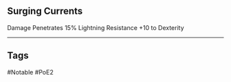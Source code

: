 ## Surging Currents
Damage Penetrates 15% Lightning Resistance
+10 to Dexterity

---
## Tags
#Notable
#PoE2
